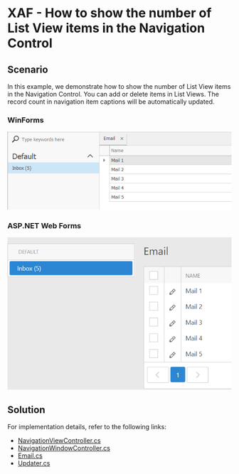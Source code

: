 # XAF - How to show the number of List View items in the Navigation Control

## Scenario
In this example, we demonstrate how to show the number of List View items in the Navigation Control. You can add or delete items in List Views. The record count in navigation item captions will be automatically updated.

### WinForms

<img src="./media/example-win.png" width="600">

### ASP.NET Web Forms

<img src="./media/example-web.png" width="600">

## Solution
For implementation details, refer to the following links:
* [NavigationViewController.cs](./ItemCount/Module/CS/ItemCount.Module/Controllers/NavigationViewController.cs) 
* [NavigationWindowController.cs](./ItemCount/Module/CS/ItemCount.Module/Controllers/NavigationWindowController.cs) 
* [Email.cs](./ItemCount/Module/CS/ItemCount.Module/BusinessObjects/Email.cs)
* [Updater.cs](./ItemCount/Module/CS/ItemCount.Module/DatabaseUpdate/Updater.cs)
